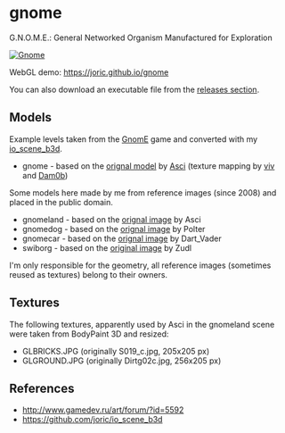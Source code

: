 # gnome

G.N.O.M.E.: General Networked Organism Manufactured for Exploration

[![Gnome](http://img.youtube.com/vi/t6sZvxw3B5g/0.jpg)](https://www.youtube.com/watch?v=t6sZvxw3B5g)

WebGL demo: https://joric.github.io/gnome

You can also download an executable file from the [releases section](https://github.com/joric/gnome/releases).

## Models

Example levels taken from the [GnomE](http://www.gamedev.ru/projects/forum/?id=93344) game and converted with my [io_scene_b3d](https://github.com/joric/io_scene_b3d).

* gnome - based on the [orignal model](https://joric.github.io/gnome/archive/gnome_max.zip) by [Asci](http://www.gamedev.ru/art/forum/?id=5592&page=34#m502) (texture mapping by [viv](http://www.gamedev.ru/art/forum/?id=5592&page=34#m507) and [Dam0b](http://www.gamedev.ru/art/forum/?id=5592&page=35#m514))

Some models here made by me from reference images (since 2008) and placed in the public domain.

* gnomeland - based on the [orignal image](http://www.gamedev.ru/art/forum/?id=5592) by Asci
* gnomedog - based on the [orignal image](http://www.gamedev.ru/art/forum/?id=5592&page=156#m2335) by Polter
* gnomecar - based on the [orignal image](http://www.gamedev.ru/projects/forum/?id=8855&page=2#m16) by Dart_Vader
* swiborg - based on the [original image](http://www.gamedev.ru/flame/forum/?id=66447) by Zudl

I'm only responsible for the geometry, all reference images (sometimes reused as textures) belong to their owners.

## Textures

The following textures, apparently used by Asci in the gnomeland scene were taken from BodyPaint 3D and resized:

* GLBRICKS.JPG (originally S019_c.jpg, 205x205 px)
* GLGROUND.JPG (originally Dirtg02c.jpg, 256x205 px)

## References

* http://www.gamedev.ru/art/forum/?id=5592
* https://github.com/joric/io_scene_b3d

